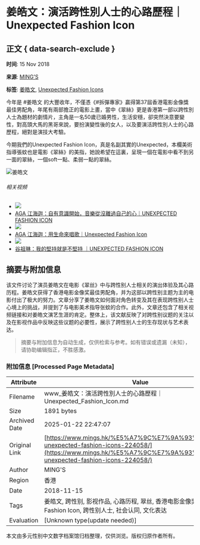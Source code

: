# 姜皓文：演活跨性別人士的心路歷程｜Unexpected Fashion Icon

## 正文 { data-search-exclude }


**时间**: 15 Nov 2018

**来源**: [MING'S](https://www.mings.hk/)

**标签**: [姜皓文](https://www.mings.hk/tag/%e5%a7%9c%e7%9a%93%e6%96%87/), [Unexpected Fashion Icons](https://www.mings.hk/tag/unexpected-fashion-icons/)

今年是 #姜皓文 的大豐收年，不僅憑《#拆彈專家》贏得第37屆香港電影金像獎最佳男配角，年尾有兩部擔正的電影上畫，當中《翠絲》更是香港第一部以跨性別人士為題材的劇情片，主角是一名50歲已婚男性，生活安穩，卻突然決意要變性，對高頭大馬的黑哥來說，要扮演變性後的女人，以及要演活跨性別人士的心路歷程，絕對是演技大考驗。

今期我們的Unexpected Fashion Icon，真是名副其實的Unexpected，本欄美術指導張蚊也是電影《翠絲》的美指，她說希望在這裏，呈現一個在電影中看不到另一面的翠絲，一個soft一點、柔弱一點的翠絲。

![姜皓文](https://www.facebook.com/mpw.mings/)

###### 相关视频
- ![](https://www.mings.hk/wp-content/uploads/2019/02/AKA_Video_Thumbnails-28.jpg)
- [AGA 江海迦：自有意識開始，音樂從沒離過自己的心｜UNEXPECTED FASHION ICON](https://www.mings.hk/unexpected-fashion-icons-aga-240841/)
- ![](https://www.mings.hk/wp-content/uploads/2019/01/aga3.jpg)
- [AGA 江海迦：用生命來唱歌｜Unexpected Fashion Icon](https://www.mings.hk/unexpected-fashion-icons-%e9%9f%b3%e6%a8%82-aga-237631/)
- ![](https://www.mings.hk/wp-content/uploads/2019/01/MINGS_Video_Thumbnails-28-2.jpg)
- [谷祖琳：我的堅持就是不堅持 ｜UNEXPECTED FASHION ICON](https://www.mings.hk/%e8%b0%b7%e7%a5%96%e7%90%b3-unexpected-fashion-icons-235288/)
<!-- tcd_original_link https://www.mings.hk/%E5%A7%9C%E7%9A%93%E6%96%87-unexpected-fashion-icons-224058/ -->


## 摘要与附加信息

<!-- tcd_abstract -->
该文件讨论了演员姜皓文在电影《翠丝》中与跨性别人士相关的演出体验及其心路历程。姜皓文获得了香港电影金像奖最佳男配角，并为这部以跨性别主题为主的电影付出了极大的努力。文章分享了姜皓文如何面对角色转变及其在表现跨性别人士心境上的挑战，并提到了与电影美术指导张蚊的合作。此外，文章还包含了相关视频链接和对姜皓文演艺生涯的肯定。整体上，该文献反映了对跨性别议题的关注以及在影视作品中反映这些议题的必要性，展示了跨性别人士的生存现状与艺术表达。
<!-- tcd_abstract_end -->

> 摘要与附加信息为自动生成，仅供检索与参考。如有错误或遗漏（未知），请协助编辑指正，不胜感激。

### 附加信息 [Processed Page Metadata]

| Attribute       | Value                                  |
|-----------------|----------------------------------------|
| Filename        | www_姜皓文：演活跨性別人士的心路歷程｜Unexpected_Fashion_Icon.md                             |
| Size            | 1891 bytes                           |
| Archived Date   | 2025-01-22 22:47:07                             |
| Original Link   | [https://www.mings.hk/%E5%A7%9C%E7%9A%93%E6%96%87-unexpected-fashion-icons-224058/](https://www.mings.hk/%E5%A7%9C%E7%9A%93%E6%96%87-unexpected-fashion-icons-224058/)                       |
| Author          | MING'S                               |
| Region          | 香港                               |
| Date            | 2018-11-15                                 |
| Tags            | 姜皓文, 跨性别, 影视作品, 心路历程, 翠丝, 香港电影金像奖, Unexpected Fashion Icon, 跨性别人士, 社会认同, 文化表达                                 |
| Evaluation            | [Unknown type(update needed)]                                 |
<!-- tcd_table_end -->

本文由多元性别中文数字档案馆归档整理，仅供浏览。版权归原作者所有。
